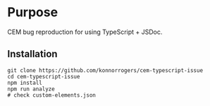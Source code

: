 # Purpose

CEM bug reproduction for using TypeScript + JSDoc.

## Installation

```
git clone https://github.com/konnorrogers/cem-typescript-issue
cd cem-typescript-issue
npm install
npm run analyze
# check custom-elements.json
```
